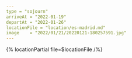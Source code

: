 ```yaml
---
type = "sojourn"
arriveAt = "2022-01-19"
departAt = "2022-01-26"
locationFile = "location/es-madrid.md"
image    = "2022/01/21/20220121-180257591.jpg"
---
```


{% locationPartial file=$locationFile /%} 
